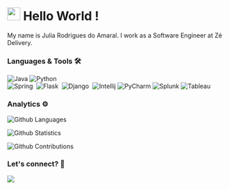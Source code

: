
<h1><img src="https://emojis.slackmojis.com/emojis/images/1531849430/4246/blob-sunglasses.gif?1531849430" width="30"/> Hello World ! </h1>


My name is Julia Rodrigues do Amaral. I work as a Software Engineer  at Zé Delivery.

### Languages & Tools 🛠  
![Java](https://img.shields.io/badge/-Java-05122A?style=flat&color=green)&nbsp;![Python](https://img.shields.io/badge/-Python-05122A?style=flat&color=green)&nbsp;  
![Spring](https://img.shields.io/badge/-Spring-05122A?style=flat&color=orange)&nbsp;  ![Flask](https://img.shields.io/badge/-Flask-05122A?style=flat&color=orange)&nbsp; ![Django](https://img.shields.io/badge/-Django-05122A?style=flat&color=orange)&nbsp; 
![Intellij](https://img.shields.io/badge/-Intellij-05122A?style=flat&color=gray)&nbsp;![PyCharm](https://img.shields.io/badge/-PyCharm-05122A?style=flat&color=gray)&nbsp;![Splunk](https://img.shields.io/badge/-Splunk-05122A?style=flat&color=gray)&nbsp;![Tableau](https://img.shields.io/badge/-Tableau-05122A?style=flat&color=gray)&nbsp;  


### Analytics ⚙️

![Github Languages](https://github-readme-stats.vercel.app/api/top-langs/?username=juliarodriguesamaral&layout=compact&count_private=true)

![Github Statistics](https://github-readme-stats.vercel.app/api/?username=juliarodriguesamaral&count_private=true&show_icons=true)

![Github Contributions](https://github-readme-streak-stats.herokuapp.com/?user=juliarodriguesamaral&hide_border=true)

### Let's connect? 🤝

<p align="left">

<a href="https://www.linkedin.com/in/julia-rodrigues-amaral/"><img src="https://img.shields.io/badge/-LinkedIn-0077B5?style=flat&logo=Linkedin&logoColor=white"/></a>

</p>
